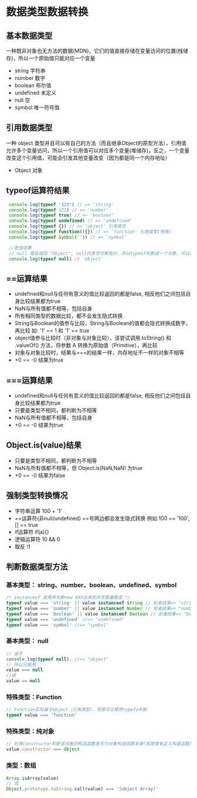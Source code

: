 # 数据类型数据转换

## 基本数据类型
一种既非对象也无方法的数据(MDN)，它们的值直接存储在变量访问的位置(栈储存)，所以一个原始值只能对应一个变量
- string 字符串
- number 数字
- boolean 布尔值
- undefined 未定义
- null 空
- symbol 唯一符号值

## 引用数据类型
一种 object 类型并且可以有自己的方法（而且继承Object的原型方法），引用值允许多个变量访问，所以一个引用值可以对应多个变量(堆储存)，反之，一个变量改变这个引用值，可能会引发其他变量改变（因为都是同一个内存地址）
- Object 对象

## typeof运算符结果
```js
 console.log(typeof '123') // => 'string'
 console.log(typeof 123) // => 'number'
 console.log(typeof true) // => 'boolean'
 console.log(typeof undefined) // => 'undefined'
 console.log(typeof {}) // => 'object' 引用类型
 console.log(typeof function(){}) // => 'function' 引用类型(特殊)
 console.log(typeof Symbol('')) // => 'symbol'

 //奇怪结果
 // null 值会返回 "Object", null代表空对象指针，所以typeof判断成一个对象。可以说JS设计上的一个BUG
 console.log(typeof null) // 'object'
```
## ==运算结果
- undefined和null与任何有意义的值比较返回的都是false, 相反他们之间包括自身比较结果都为true
- NaN与所有值都不相等，包括自身
- 所有相同类型的数据比较，都不会发生隐式转换
- String与Boolean的值参与比较，String与Boolean的值都会隐式转换成数字，再比较 如: '1' == 1 和 '1' == true
- object值参与比较时（非对象与对象比较），该尝试调用.toString() 和 .valueOf() 方法，将参数 A 转换为原始值（Primitive），再比较
- 对象与对象比较时，结果与===的结果一样，内存地址不一样的对象不相等
- +0 == -0 结果为true

## ===运算结果
 - undefined和null与任何有意义的值比较返回的都是false, 相反他们之间包括自身比较结果都为true
 - 只要是类型不相同，都判断为不相等
 - NaN与所有值都不相等，包括自身
 - +0 == -0 结果为true

## Object.is(value)结果
 - 只要是类型不相同，都判断为不相等
 - NaN与所有值都不相等，但 Object.is(NaN,NaN) 为true
 - +0 == -0 结果为false
## 强制类型转换情况
 - 字符串运算 100 + '1'
 - ==运算符(非null/undefined) ==号两边都会发生隐式转换  例如 100 == '100', [] == true
 - if运算符 if(a){}
 - 逻辑运算符 10 && 0
 - 取反 !1

## 判断数据类型方法
### 基本类型： string、number、boolean、undefined、symbol
```js
/* instanceof 是用来判断new XXX出来的非字面量数值 */
typeof value === 'string' || value instanceof String // 前者结果=> "string"
typeof value === 'number' || value instanceof Number // 前者结果=> "number"
typeof value === 'boolean' || value instanceof Boolean // 前者结果=> "boolean"
typeof value === 'undefined' //=> "undefined"
typeof value === 'symbol' //=> "symbol"
```

### 基本类型： null
```js
// 由于
console.log(typeof null); //=> "object"
// 所以只能用
value === null 
//或 
value == null
```

### 特殊类型：Function
```js
// Function实际属于object（引用类型），但是可以使用typefo判断
typeof value === 'function'
```

### 特殊类型：纯对象
```js
// 利用constructor判断该对象的构造函数是否为对象构造函数本身(前提类有定义构造函数)
value.constructor === Object
```

### 类型：数组
```js
Array.isArray(value)
// 或
Object.prototype.toString.call(value) === '[object Array]'
```